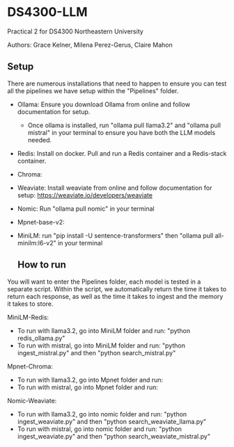 # DS4300-LLM
Practical 2 for DS4300 Northeastern University

Authors: Grace Kelner, Milena Perez-Gerus, Claire Mahon

## Setup

There are numerous installations that need to happen to ensure you can test all the pipelines we have setup within the "Pipelines" folder.
- Ollama: Ensure you download Ollama from online and follow documentation for setup.
  - Once ollama is installed, run "ollama pull llama3.2" and "ollama pull mistral" in your terminal to ensure you have both the LLM models needed.
- Redis: Install on docker. Pull and run a Redis container and a Redis-stack container. 
- Chroma: 
- Weaviate: Install weaviate from online and follow documentation for setup: https://weaviate.io/developers/weaviate
- Nomic: Run "ollama pull nomic" in your terminal
- Mpnet-base-v2:
- MiniLM: run "pip install -U sentence-transformers" then "ollama pull all-minilm:l6-v2" in your terminal


  ## How to run

You will want to enter the Pipelines folder, each model is tested in a separate script.  Within the script, we automatically return the time it takes to return each response, as well as the time it takes to ingest and the memory it takes to store.

MiniLM-Redis:
- To run with llama3.2, go into MiniLM folder and run: "python redis_ollama.py"
- To run with mistral, go into MiniLM folder and run: "python ingest_mistral.py" and then "python search_mistral.py"

Mpnet-Chroma:
- To run with llama3.2, go into Mpnet folder and run: 
- To run with mistral, go into Mpnet folder and run:

Nomic-Weaviate:
- To run with llama3.2, go into nomic folder and run: "python ingest_weaviate.py" and then "python search_weaviate_llama.py"
- To run with mistral, go into nomic folder and run: "python ingest_weaviate.py" and then "python search_weaviate_mistral.py"
